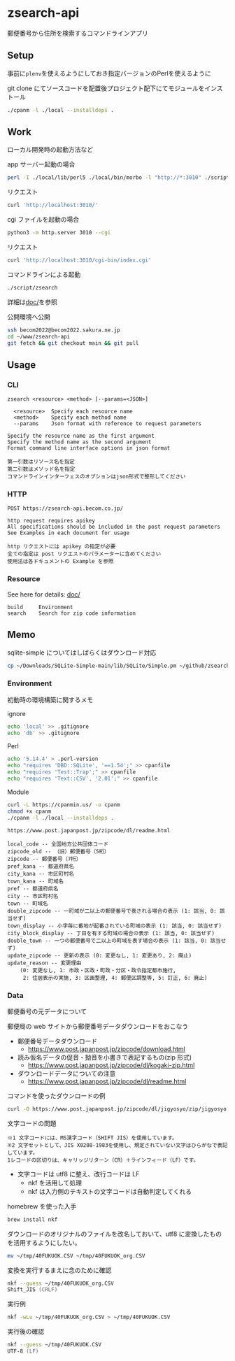 # zsearch-api

郵便番号から住所を検索するコマンドラインアプリ

## Setup

事前に`plenv`を使えるようにしておき指定バージョンのPerlを使えるように

git clone にてソースコードを配置後プロジェクト配下にてモジュールをインストール

```zsh
./cpanm -l ./local --installdeps .
```

## Work

ローカル開発時の起動方法など

app サーバー起動の場合

```zsh
perl -I ./local/lib/perl5 ./local/bin/morbo -l "http://*:3010" ./script/app
```

リクエスト

```zsh
curl 'http://localhost:3010/'
```

cgi ファイルを起動の場合

```zsh
python3 -m http.server 3010 --cgi
```

リクエスト

```zsh
curl 'http://localhost:3010/cgi-bin/index.cgi'
```

コマンドラインによる起動

```zsh
./script/zsearch
```

詳細は[doc/](doc/)を参照

公開環境へ公開

```sh
ssh becom2022@becom2022.sakura.ne.jp
cd ~/www/zsearch-api
git fetch && git checkout main && git pull
```

## Usage

### CLI

```text
zsearch <resource> <method> [--params=<JSON>]

  <resource>  Specify each resource name
  <method>    Specify each method name
  --params    Json format with reference to request parameters

Specify the resource name as the first argument
Specify the method name as the second argument
Format command line interface options in json format

第一引数はリソース名を指定
第二引数はメソッド名を指定
コマンドラインインターフェスのオプションはjson形式で整形してください
```

### HTTP

```text
POST https://zsearch-api.becom.co.jp/

http request requires apikey
All specifications should be included in the post request parameters
See Examples in each document for usage

http リクエストには apikey の指定が必要
全ての指定は post リクエストのパラメーターに含めてください
使用法は各ドキュメントの Example を参照
```

### Resource

See here for details: [doc/](doc/)

```text
build     Environment
search    Search for zip code information
```

## Memo

sqlite-simple についてはしばらくはダウンロード対応

```zsh
cp ~/Downloads/SQLite-Simple-main/lib/SQLite/Simple.pm ~/github/zsearch-api/lib/SQLite
```

### Environment

初動時の環境構築に関するメモ

ignore

```zsh
echo 'local' >> .gitignore
echo 'db' >> .gitignore
```

Perl

```zsh
echo '5.14.4' > .perl-version
echo "requires 'DBD::SQLite', '==1.54';" >> cpanfile
echo "requires 'Test::Trap';" >> cpanfile
echo "requires 'Text::CSV', '2.01';" >> cpanfile
```

Module

```zsh
curl -L https://cpanmin.us/ -o cpanm
chmod +x cpanm
./cpanm -l ./local --installdeps .
```

```text
https://www.post.japanpost.jp/zipcode/dl/readme.html

local_code -- 全国地方公共団体コード
zipcode_old -- （旧）郵便番号（5桁）
zipcode -- 郵便番号（7桁）
pref_kana -- 都道府県名
city_kana -- 市区町村名
town_kana -- 町域名
pref -- 都道府県名
city -- 市区町村名
town -- 町域名
double_zipcode -- 一町域が二以上の郵便番号で表される場合の表示 (1: 該当, 0: 該当せず)
town_display -- 小字毎に番地が起番されている町域の表示 (1: 該当, 0: 該当せず)
city_block_display -- 丁目を有する町域の場合の表示 (1: 該当, 0: 該当せず)
double_town -- 一つの郵便番号で二以上の町域を表す場合の表示 (1: 該当, 0: 該当せず)
update_zipcode -- 更新の表示 (0: 変更なし, 1: 変更あり, 2: 廃止)
update_reason -- 変更理由
    (0: 変更なし, 1: 市政・区政・町政・分区・政令指定都市施行,
     2: 住居表示の実施, 3: 区画整理, 4: 郵便区調整等, 5: 訂正, 6: 廃止)
```

### Data

郵便番号の元データについて

郵便局の web サイトから郵便番号データダウンロードをおこなう

- 郵便番号データダウンロード
  - <https://www.post.japanpost.jp/zipcode/download.html>
- 読み仮名データの促音・拗音を小書きで表記するもの(zip 形式)
  - <https://www.post.japanpost.jp/zipcode/dl/kogaki-zip.html>
- ダウンロードデータについての注意
  - <https://www.post.japanpost.jp/zipcode/dl/readme.html>

コマンドを使ったダウンロードの例

```zsh
curl -O https://www.post.japanpost.jp/zipcode/dl/jigyosyo/zip/jigyosyo.zip
```

文字コードの問題

```text
※1 文字コードには、MS漢字コード（SHIFT JIS）を使用しています。
※2 文字セットとして、JIS X0208-1983を使用し、規定されていない文字はひらがなで表記しています。
1レコードの区切りは、キャリッジリターン（CR）＋ラインフィード（LF）です。
```

- 文字コードは utf8 に整え、改行コードは LF
  - nkf を活用して処理
  - nkf は入力側のテキストの文字コードは自動判定してくれる

homebrew を使った入手

```zsh
brew install nkf
```

ダウンロードのオリジナルのファイルを改名しておいて、utf8 に変換したものを活用するようにしたい。

```zsh
mv ~/tmp/40FUKUOK.CSV ~/tmp/40FUKUOK_org.CSV
```

変換を実行するまえに念のために確認

```zsh
nkf --guess ~/tmp/40FUKUOK_org.CSV
Shift_JIS (CRLF)
```

実行例

```zsh
nkf -wLu ~/tmp/40FUKUOK_org.CSV > ~/tmp/40FUKUOK.CSV
```

実行後の確認

```zsh
nkf --guess ~/tmp/40FUKUOK.CSV
UTF-8 (LF)
```
